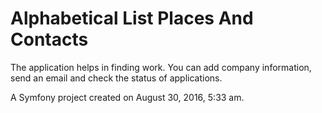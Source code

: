 Alphabetical List Places And Contacts
=======
The application helps in finding work. You can add company information, send an email and check the status of applications.

A Symfony project created on August 30, 2016, 5:33 am. 
